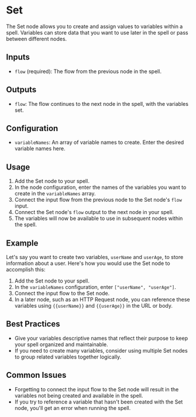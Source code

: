 # Set

The Set node allows you to create and assign values to variables within a spell. Variables can store data that you want to use later in the spell or pass between different nodes.

## Inputs

- `flow` (required): The flow from the previous node in the spell.

## Outputs

- `flow`: The flow continues to the next node in the spell, with the variables set.

## Configuration

- `variableNames`: An array of variable names to create. Enter the desired variable names here.

## Usage

1. Add the Set node to your spell.
2. In the node configuration, enter the names of the variables you want to create in the `variableNames` array.
3. Connect the input flow from the previous node to the Set node's `flow` input.
4. Connect the Set node's `flow` output to the next node in your spell.
5. The variables will now be available to use in subsequent nodes within the spell.

## Example

Let's say you want to create two variables, `userName` and `userAge`, to store information about a user. Here's how you would use the Set node to accomplish this:

1. Add the Set node to your spell.
2. In the `variableNames` configuration, enter `["userName", "userAge"]`.
3. Connect the input flow to the Set node.
4. In a later node, such as an HTTP Request node, you can reference these variables using `{{userName}}` and `{{userAge}}` in the URL or body.

## Best Practices

- Give your variables descriptive names that reflect their purpose to keep your spell organized and maintainable.
- If you need to create many variables, consider using multiple Set nodes to group related variables together logically.

## Common Issues

- Forgetting to connect the input flow to the Set node will result in the variables not being created and available in the spell.
- If you try to reference a variable that hasn't been created with the Set node, you'll get an error when running the spell.